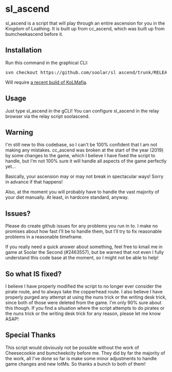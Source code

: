 # sl\_ascend

sl\_ascend is a script that will play through an entire ascension for you in the Kingdom of Loathing.
It is built up from cc\_ascend, which was built up from bumcheekascend before it.

## Installation

Run this command in the graphical CLI:
<pre>
svn checkout https://github.com/soolar/sl_ascend/trunk/RELEASE/
</pre>
Will require [a recent build of KoLMafia](http://builds.kolmafia.us/job/Kolmafia/lastSuccessfulBuild/).

## Usage

Just type sl\_ascend in the gCLI! You can configure sl\_ascend in the relay browser via the relay
script soolascend.

## Warning

I'm still new to this codebase, so I can't be 100% confident that I am not making any mistakes.
cc\_ascend was broken at the start of the year (2019) by some changes to the game, which I believe
I have fixed the script to handle, but I'm not 100% sure it will handle all aspects of the game
perfectly yet...

Basically, your ascension may or may not break in spectacular ways! Sorry in advance if that happens!

Also, at the moment you will probably have to handle the vast majority of your diet manually.
At least, in hardcore standard, anyway.

## Issues?

Please do create github issues for any problems you run in to. I make no promises about how fast
I'll be to handle them, but I'll try to fix reasonable problems in a reasonable timeframe.

If you really need a quick answer about something, feel free to kmail me in game at
Soolar the Second (#2463557), but be warned that not even I fully understand this code base
at the moment, so I might not be able to help!

## So what IS fixed?

I believe I have properly modified the script to no longer ever consider the pirate route, and to
always take the copperhead route. I also believe I have properly purged any attempt at using the
nuns trick or the writing desk trick, since both of those were deleted from the game. I'm only
90% sure about this though. If you find a situation where the script attempts to do pirates or
the nuns trick or the writing desk trick for any reason, please let me know ASAP!

## Special Thanks

This script would obviously not be possible without the work of Cheesecookie and bumcheekcity before
me. They did by far the majority of the work, all I've done so far is make some minor adjustments to
handle game changes and new IotMs. So thanks a bunch to both of them!
